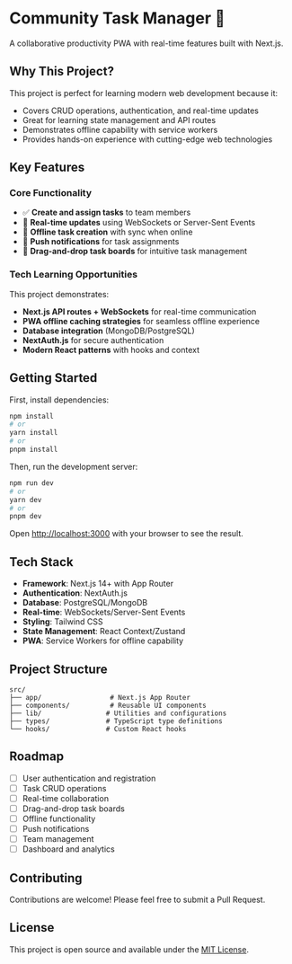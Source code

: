 # Community Task Manager 🎯

A collaborative productivity PWA with real-time features built with Next.js.

## Why This Project?

This project is perfect for learning modern web development because it:

- Covers CRUD operations, authentication, and real-time updates
- Great for learning state management and API routes
- Demonstrates offline capability with service workers
- Provides hands-on experience with cutting-edge web technologies

## Key Features

### Core Functionality

- ✅ **Create and assign tasks** to team members
- 🔄 **Real-time updates** using WebSockets or Server-Sent Events
- 📱 **Offline task creation** with sync when online
- 🔔 **Push notifications** for task assignments
- 🎯 **Drag-and-drop task boards** for intuitive task management

### Tech Learning Opportunities

This project demonstrates:

- **Next.js API routes + WebSockets** for real-time communication
- **PWA offline caching strategies** for seamless offline experience
- **Database integration** (MongoDB/PostgreSQL)
- **NextAuth.js** for secure authentication
- **Modern React patterns** with hooks and context

## Getting Started

First, install dependencies:

```bash
npm install
# or
yarn install
# or
pnpm install
```

Then, run the development server:

```bash
npm run dev
# or
yarn dev
# or
pnpm dev
```

Open [http://localhost:3000](http://localhost:3000) with your browser to see the result.

## Tech Stack

- **Framework**: Next.js 14+ with App Router
- **Authentication**: NextAuth.js
- **Database**: PostgreSQL/MongoDB
- **Real-time**: WebSockets/Server-Sent Events
- **Styling**: Tailwind CSS
- **State Management**: React Context/Zustand
- **PWA**: Service Workers for offline capability

## Project Structure

```
src/
├── app/                 # Next.js App Router
├── components/          # Reusable UI components
├── lib/                # Utilities and configurations
├── types/              # TypeScript type definitions
└── hooks/              # Custom React hooks
```

## Roadmap

- [ ] User authentication and registration
- [ ] Task CRUD operations
- [ ] Real-time collaboration
- [ ] Drag-and-drop task boards
- [ ] Offline functionality
- [ ] Push notifications
- [ ] Team management
- [ ] Dashboard and analytics

## Contributing

Contributions are welcome! Please feel free to submit a Pull Request.

## License

This project is open source and available under the [MIT License](LICENSE).
